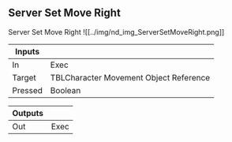 ## Server Set Move Right
Server Set Move Right
![[../img/nd_img_ServerSetMoveRight.png]]

|Inputs||
|--|--|
| In | Exec |
| Target | TBLCharacter Movement Object Reference |
| Pressed | Boolean |

|Outputs||
|--|--|
| Out | Exec |
